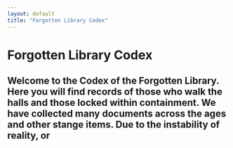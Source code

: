 ```yaml
---
layout: default
title: "Forgotten Library Codex"
---
```


# Forgotten Library Codex

Welcome to the Codex of the Forgotten Library. Here you will find records of **those who walk the halls** and **those locked within containment**.
We have collected many documents across the ages and other stange items. Due to the instability of reality, or 
---
